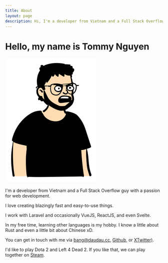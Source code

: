 ```yaml
---
title: About
layout: page
description: Hi, I'm a developer from Vietnam and a Full Stack Overflow guy with a passion for web development. I love creating blazingly fast and easy-to-use things.
---
```


# Hello, my name is Tommy Nguyen

![Tommy Nguyen](/images/me-angry.png)

I'm a developer from Vietnam and a Full Stack Overflow guy with a passion for web development.

I love creating blazingly fast and easy-to-use things.

I work with Laravel and occasionally VueJS, ReactJS, and even Svelte.

In my free time, learning other languages is my hobby. I know a little about Rust and even a little bit about Chinese xD.

You can get in touch with me via [bang@daudau.cc](mailto:bang@daudau.cc), [Github](https://github.com/bangnokia), or [XTwitter)](https://x.com/bangnokia).

I'd like to play Dota 2 and Left 4 Dead 2.
If you like that, we can play together on [Steam](https://steamcommunity.com/id/bangnokia).
